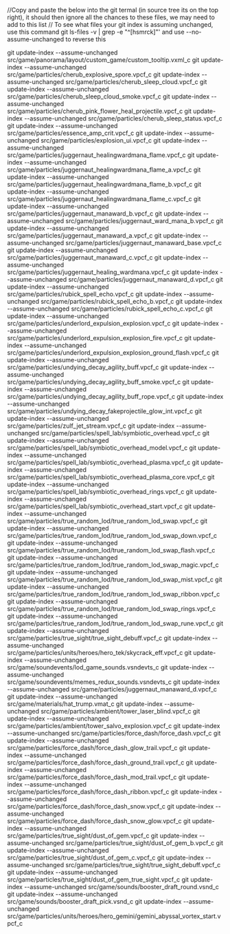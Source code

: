//Copy and paste the below into the git termal (in source tree its on the top right), it should then ignore all the chances to these files, we may need to add to this list
// To see what files your git index is assuming unchanged, use this command    git ls-files -v | grep -e "^[hsmrck]"' and use --no-assume-unchanged to reverse this

git update-index --assume-unchanged src/game/panorama/layout/custom_game/custom_tooltip.vxml_c
git update-index --assume-unchanged src/game/particles/cherub_explosive_spore.vpcf_c
git update-index --assume-unchanged src/game/particles/cherub_sleep_cloud.vpcf_c
git update-index --assume-unchanged src/game/particles/cherub_sleep_cloud_smoke.vpcf_c
git update-index --assume-unchanged src/game/particles/cherub_pink_flower_heal_projectile.vpcf_c
git update-index --assume-unchanged src/game/particles/cherub_sleep_status.vpcf_c
git update-index --assume-unchanged src/game/particles/essence_amp_crit.vpcf_c
git update-index --assume-unchanged src/game/particles/explosion_ui.vpcf_c
git update-index --assume-unchanged src/game/particles/juggernaut_healingwardmana_flame.vpcf_c
git update-index --assume-unchanged src/game/particles/juggernaut_healingwardmana_flame_a.vpcf_c
git update-index --assume-unchanged src/game/particles/juggernaut_healingwardmana_flame_b.vpcf_c
git update-index --assume-unchanged src/game/particles/juggernaut_healingwardmana_flame_c.vpcf_c
git update-index --assume-unchanged src/game/particles/juggernaut_manaward_b.vpcf_c
git update-index --assume-unchanged src/game/particles/juggernaut_ward_mana_b.vpcf_c
git update-index --assume-unchanged src/game/particles/juggernaut_manaward_a.vpcf_c
git update-index --assume-unchanged src/game/particles/juggernaut_manaward_base.vpcf_c
git update-index --assume-unchanged src/game/particles/juggernaut_manaward_c.vpcf_c
git update-index --assume-unchanged src/game/particles/juggernaut_healing_wardmana.vpcf_c
git update-index --assume-unchanged src/game/particles/juggernaut_manaward_d.vpcf_c
git update-index --assume-unchanged src/game/particles/rubick_spell_echo.vpcf_c
git update-index --assume-unchanged src/game/particles/rubick_spell_echo_b.vpcf_c
git update-index --assume-unchanged src/game/particles/rubick_spell_echo_c.vpcf_c
git update-index --assume-unchanged src/game/particles/underlord_expulsion_explosion.vpcf_c
git update-index --assume-unchanged src/game/particles/underlord_expulsion_explosion_fire.vpcf_c
git update-index --assume-unchanged src/game/particles/underlord_expulsion_explosion_ground_flash.vpcf_c
git update-index --assume-unchanged src/game/particles/undying_decay_agility_buff.vpcf_c
git update-index --assume-unchanged src/game/particles/undying_decay_agility_buff_smoke.vpcf_c
git update-index --assume-unchanged src/game/particles/undying_decay_agility_buff_rope.vpcf_c
git update-index --assume-unchanged src/game/particles/undying_decay_fakeprojectile_glow_int.vpcf_c
git update-index --assume-unchanged src/game/particles/zulf_jet_stream.vpcf_c
git update-index --assume-unchanged src/game/particles/spell_lab/symbiotic_overhead.vpcf_c
git update-index --assume-unchanged src/game/particles/spell_lab/symbiotic_overhead_model.vpcf_c
git update-index --assume-unchanged src/game/particles/spell_lab/symbiotic_overhead_plasma.vpcf_c
git update-index --assume-unchanged src/game/particles/spell_lab/symbiotic_overhead_plasma_core.vpcf_c
git update-index --assume-unchanged src/game/particles/spell_lab/symbiotic_overhead_rings.vpcf_c
git update-index --assume-unchanged src/game/particles/spell_lab/symbiotic_overhead_start.vpcf_c
git update-index --assume-unchanged src/game/particles/true_random_lod/true_random_lod_swap.vpcf_c
git update-index --assume-unchanged src/game/particles/true_random_lod/true_random_lod_swap_down.vpcf_c
git update-index --assume-unchanged src/game/particles/true_random_lod/true_random_lod_swap_flash.vpcf_c
git update-index --assume-unchanged src/game/particles/true_random_lod/true_random_lod_swap_magic.vpcf_c
git update-index --assume-unchanged src/game/particles/true_random_lod/true_random_lod_swap_mist.vpcf_c
git update-index --assume-unchanged src/game/particles/true_random_lod/true_random_lod_swap_ribbon.vpcf_c
git update-index --assume-unchanged src/game/particles/true_random_lod/true_random_lod_swap_rings.vpcf_c
git update-index --assume-unchanged src/game/particles/true_random_lod/true_random_lod_swap_rune.vpcf_c
git update-index --assume-unchanged src/game/particles/true_sight/true_sight_debuff.vpcf_c
git update-index --assume-unchanged src/game/particles/units/heroes/hero_tek/skycrack_eff.vpcf_c
git update-index --assume-unchanged src/game/soundevents/lod_game_sounds.vsndevts_c
git update-index --assume-unchanged src/game/soundevents/memes_redux_sounds.vsndevts_c
git update-index --assume-unchanged src/game/particles/juggernaut_manaward_d.vpcf_c
git update-index --assume-unchanged src/game/materials/hat_trump.vmat_c
git update-index --assume-unchanged src/game/particles/ambient/tower_laser_blind.vpcf_c
git update-index --assume-unchanged src/game/particles/ambient/tower_salvo_explosion.vpcf_c
git update-index --assume-unchanged src/game/particles/force_dash/force_dash.vpcf_c
git update-index --assume-unchanged src/game/particles/force_dash/force_dash_glow_trail.vpcf_c
git update-index --assume-unchanged src/game/particles/force_dash/force_dash_ground_trail.vpcf_c
git update-index --assume-unchanged src/game/particles/force_dash/force_dash_mod_trail.vpcf_c
git update-index --assume-unchanged src/game/particles/force_dash/force_dash_ribbon.vpcf_c
git update-index --assume-unchanged src/game/particles/force_dash/force_dash_snow.vpcf_c
git update-index --assume-unchanged src/game/particles/force_dash/force_dash_snow_glow.vpcf_c
git update-index --assume-unchanged src/game/particles/true_sight/dust_of_gem.vpcf_c
git update-index --assume-unchanged src/game/particles/true_sight/dust_of_gem_b.vpcf_c
git update-index --assume-unchanged src/game/particles/true_sight/dust_of_gem_c.vpcf_c
git update-index --assume-unchanged src/game/particles/true_sight/true_sight_debuff.vpcf_c
git update-index --assume-unchanged src/game/particles/true_sight/dust_of_gem_true_sight.vpcf_c
git update-index --assume-unchanged src/game/sounds/booster_draft_round.vsnd_c
git update-index --assume-unchanged src/game/sounds/booster_draft_pick.vsnd_c
git update-index --assume-unchanged src/game/particles/units/heroes/hero_gemini/gemini_abyssal_vortex_start.vpcf_c
